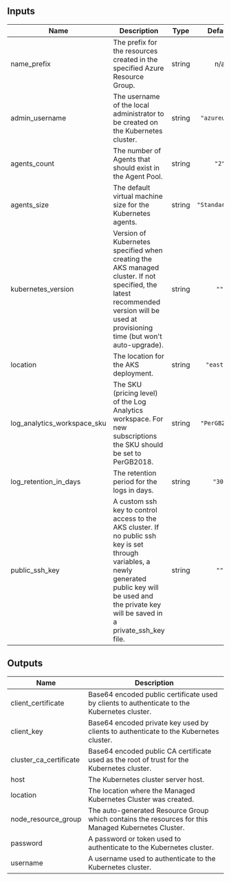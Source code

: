 ## Inputs

| Name | Description | Type | Default | Required |
|------|-------------|:----:|:-----:|:-----:|
| name\_prefix | The prefix for the resources created in the specified Azure Resource Group. | string | n/a | yes |
| admin\_username | The username of the local administrator to be created on the Kubernetes cluster. | string | `"azureuser"` | no |
| agents\_count | The number of Agents that should exist in the Agent Pool. | string | `"2"` | no |
| agents\_size | The default virtual machine size for the Kubernetes agents. | string | `"Standard_F2"` | no |
| kubernetes\_version | Version of Kubernetes specified when creating the AKS managed cluster. If not specified, the latest recommended version will be used at provisioning time \(but won't auto-upgrade\). | string | `""` | no |
| location | The location for the AKS deployment. | string | `"eastus"` | no |
| log\_analytics\_workspace\_sku | The SKU \(pricing level\) of the Log Analytics workspace. For new subscriptions the SKU should be set to PerGB2018. | string | `"PerGB2018"` | no |
| log\_retention\_in\_days | The retention period for the logs in days. | string | `"30"` | no |
| public\_ssh\_key | A custom ssh key to control access to the AKS cluster.  If no public ssh key is set through variables, a newly generated public key will be used and the private key will be saved in a private\_ssh\_key file. | string | `""` | no |

## Outputs

| Name | Description |
|------|-------------|
| client\_certificate | Base64 encoded public certificate used by clients to authenticate to the Kubernetes cluster. |
| client\_key | Base64 encoded private key used by clients to authenticate to the Kubernetes cluster. |
| cluster\_ca\_certificate | Base64 encoded public CA certificate used as the root of trust for the Kubernetes cluster. |
| host | The Kubernetes cluster server host. |
| location | The location where the Managed Kubernetes Cluster was created. |
| node\_resource\_group | The auto-generated Resource Group which contains the resources for this Managed Kubernetes Cluster. |
| password | A password or token used to authenticate to the Kubernetes cluster. |
| username | A username used to authenticate to the Kubernetes cluster. |

